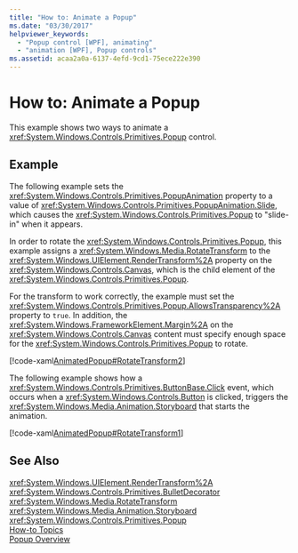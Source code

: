 ```yaml
---
title: "How to: Animate a Popup"
ms.date: "03/30/2017"
helpviewer_keywords: 
  - "Popup control [WPF], animating"
  - "animation [WPF], Popup controls"
ms.assetid: acaa2a0a-6137-4efd-9cd1-75ece222e390
---
```

# How to: Animate a Popup
This example shows two ways to animate a <xref:System.Windows.Controls.Primitives.Popup> control.  
  
## Example  
 The following example sets the <xref:System.Windows.Controls.Primitives.PopupAnimation> property to a value of <xref:System.Windows.Controls.Primitives.PopupAnimation.Slide>, which causes the <xref:System.Windows.Controls.Primitives.Popup> to "slide-in" when it appears.  
  
 In order to rotate the <xref:System.Windows.Controls.Primitives.Popup>, this example assigns a <xref:System.Windows.Media.RotateTransform> to the <xref:System.Windows.UIElement.RenderTransform%2A> property on the <xref:System.Windows.Controls.Canvas>, which is the child element of the <xref:System.Windows.Controls.Primitives.Popup>.  
  
 For the transform to work correctly, the example must set the <xref:System.Windows.Controls.Primitives.Popup.AllowsTransparency%2A> property to `true`. In addition, the <xref:System.Windows.FrameworkElement.Margin%2A> on the <xref:System.Windows.Controls.Canvas> content must specify enough space for the <xref:System.Windows.Controls.Primitives.Popup> to rotate.  
  
 [!code-xaml[AnimatedPopup#RotateTransform2](../../../../samples/snippets/csharp/VS_Snippets_Wpf/AnimatedPopup/CS/Window1.xaml#rotatetransform2)]  
  
 The following example shows how a <xref:System.Windows.Controls.Primitives.ButtonBase.Click> event, which occurs when a <xref:System.Windows.Controls.Button> is clicked, triggers the <xref:System.Windows.Media.Animation.Storyboard> that starts the animation.  
  
 [!code-xaml[AnimatedPopup#RotateTransform1](../../../../samples/snippets/csharp/VS_Snippets_Wpf/AnimatedPopup/CS/Window1.xaml#rotatetransform1)]  
  
## See Also  
 <xref:System.Windows.UIElement.RenderTransform%2A>  
 <xref:System.Windows.Controls.Primitives.BulletDecorator>  
 <xref:System.Windows.Media.RotateTransform>  
 <xref:System.Windows.Media.Animation.Storyboard>  
 <xref:System.Windows.Controls.Primitives.Popup>  
 [How-to Topics](../../../../docs/framework/wpf/controls/popup-how-to-topics.md)  
 [Popup Overview](../../../../docs/framework/wpf/controls/popup-overview.md)
